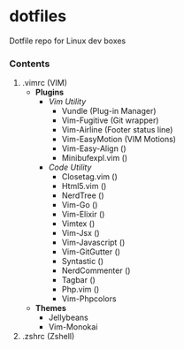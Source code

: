 # dotfiles
Dotfile repo for Linux dev boxes

### Contents
1. .vimrc (VIM)
    * **Plugins**
        * *Vim Utility*
            * Vundle (Plug-in Manager)
            * Vim-Fugitive (Git wrapper)
            * Vim-Airline (Footer status line)
            * Vim-EasyMotion (VIM Motions)
            * Vim-Easy-Align ()
            * Minibufexpl.vim ()
        * *Code Utility*
            * Closetag.vim ()
            * Html5.vim ()
            * NerdTree ()
            * Vim-Go ()
            * Vim-Elixir ()
            * Vimtex ()
            * Vim-Jsx ()
            * Vim-Javascript ()
            * Vim-GitGutter ()
            * Syntastic ()
            * NerdCommenter ()
            * Tagbar ()
            * Php.vim ()
            * Vim-Phpcolors
    * **Themes**
        * Jellybeans
        * Vim-Monokai
2. .zshrc (Zshell)
